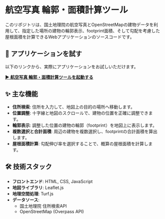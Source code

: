 # 航空写真 輪郭・面積計算ツール

このリポジトリは、国土地理院の航空写真とOpenStreetMapの建物データを利用して、指定した場所の建物の輪郭表示、footprint面積、そして勾配を考慮した屋根面積を計算できるWebアプリケーションのソースコードです。

## 🚀 アプリケーションを試す

以下のリンクから、実際にアプリケーションをお試しいただけます。

[**▶️ 航空写真 輪郭・面積計算ツールを起動する**](https://Ddaiki.github.io/gsi-map-app/)

## ✨ 主な機能

*   **住所検索**: 住所を入力して、地図上の目的の場所へ移動します。
*   **位置調整**: 十字線と地図のスクロールで、建物の位置を正確に調整できます。
*   **輪郭表示**: 調整した位置の建物の輪郭（footprint）を地図上に表示します。
*   **複数選択と合計面積**: 周辺の建物を複数選択し、footprintの合計面積を算出します。
*   **屋根面積計算**: 勾配伸び率を選択することで、概算の屋根面積を計算します。

## 🛠️ 技術スタック

*   **フロントエンド**: HTML, CSS, JavaScript
*   **地図ライブラリ**: Leaflet.js
*   **地理空間処理**: Turf.js
*   **データソース**:
    *   国土地理院 住所検索API
    *   OpenStreetMap (Overpass API)